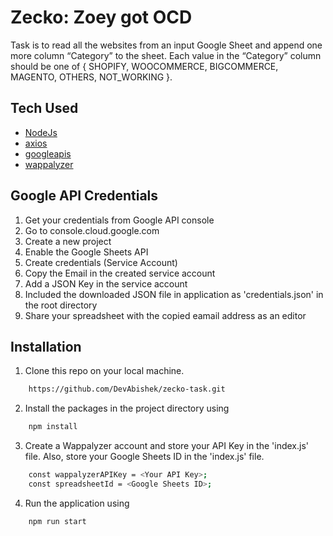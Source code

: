 # Zecko: Zoey got OCD

Task is to read all the websites from an input Google Sheet and append one more column “Category” to the sheet. Each value in the “Category” column should be one of { SHOPIFY, WOOCOMMERCE, BIGCOMMERCE, MAGENTO, OTHERS, NOT_WORKING }.

## Tech Used

- [NodeJs](https://nodejs.org/en/)
- [axios](https://www.npmjs.com/package/axios)
- [googleapis](https://www.npmjs.com/package/googleapis)
- [wappalyzer](https://www.wappalyzer.com/)


## Google API Credentials
1. Get your credentials from Google API console
2. Go to console.cloud.google.com
3. Create a new project
4. Enable the Google Sheets API
5. Create credentials (Service Account)
6. Copy the Email in the created service account
7. Add a JSON Key in the service account
8. Included the downloaded JSON file in application as 'credentials.json' in the root directory 
9. Share your spreadsheet with the copied eamail address as an editor

## Installation
1. Clone this repo on your local machine.

```bash
    https://github.com/DevAbishek/zecko-task.git
```

2. Install the packages in the project directory using
```bash
    npm install
```

3. Create a Wappalyzer account and store your API Key in the 'index.js' file. Also, store your Google Sheets ID in the 'index.js' file.
```bash
    const wappalyzerAPIKey = <Your API Key>;
    const spreadsheetId = <Google Sheets ID>;
```

4. Run the application using
```bash
    npm run start
```